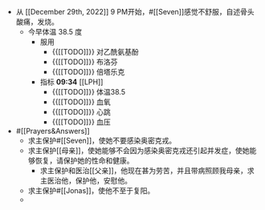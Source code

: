 - 从 [[December 29th, 2022]] 9 PM开始，#[[Seven]]感觉不舒服，自述骨头酸痛，发烧。
    - 今早体温 38.5 度
        - 服用
            - {{[[TODO]]}} 对乙酰氨基酚
            - {{[[TODO]]}} 布洛芬
            - {{[[TODO]]}} 倍塔乐克
        - 指标 **09:34** [[LPH]] 
            - {{[[TODO]]}} 体温38.5
            - {{[[TODO]]}} 血氧
            - {{[[TODO]]}} 心跳
            - {{[[TODO]]}} 血压
- #[[Prayers&Answers]]
    - 求主保护#[[Seven]]，使她不要感染奥密克戎。
    - 求主保护[[母亲]]，使她能够不会因为感染奥密克戎还引起并发症，使她能够恢复，请保护她的性命和健康。
        - 求主保护和医治[[父亲]]，他现在甚为劳苦，并且带病照顾我母亲，求主医治他，保护他，安慰他。
    - 求主保护#[[Jonas]]，使他不至于复阳。
    - 
